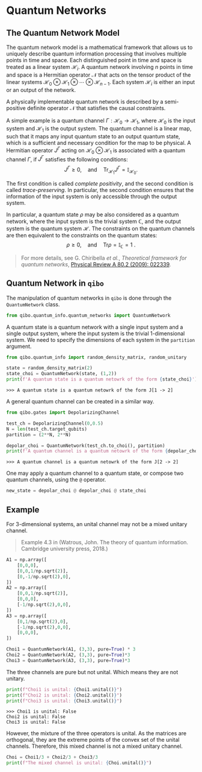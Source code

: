 # Quantum Networks

## The Quantum Network Model

The quantum network model is a mathematical framework that allows us to uniquely describe quantum information processing that involves multiple points in time and space.
Each distinguished point in time and space is treated as a linear system $\mathcal{H}_ i$.
A quantum network involving $n$ points in time and space is a Hermitian operator $\mathcal{N}$ that acts on the tensor product of the linear systems $\mathcal{H}_ 0 \otimes \mathcal{H}_ 1 \otimes \cdots \otimes \mathcal{H}_ {n-1}$.
Each system $\mathcal{H}_ {i}$ is either an input or an output of the network.

A physically implementable quantum network is described by a semi-positive definite operator $\mathcal{N}$ that satisfies the causal constraints.

A simple example is a quantum channel $\Gamma: \mathcal{H}_ 0 \to \mathcal{H}_ 1$, where $\mathcal{H}_ 0$ is the input system and $\mathcal{H}_ 1$ is the output system.
The quantum channel is a linear map, such that it maps any input quantum state to an output quantum state, which is a sufficient and necessary condition for the map to be physical.
A Hermitian operator $J^\Gamma$ acting on $\mathcal{H}_ 0\otimes \mathcal{H}_ 1$ is associated with a quantum channel $\Gamma$, if $J^\Gamma$ satisfies the following conditions:
$$J^\Gamma \geq 0, \quad \text{and} \quad \text{Tr}_ {\mathcal{H}_ 1} J^\Gamma = \mathbb{I}_ {\mathcal{H} _0} .$$

The first condition is called *complete positivity*, and the second condition is called *trace-preserving*.
In particular, the second condition ensures that the information of the input system is only accessible through the output system.

In particular, a quantum state $\rho$ may be also considered as a quantum network, where the input system is the trivial system $\mathbb{C}$, and the output system is the quantum system $\mathcal{H}$.
The constraints on the quantum channels are then equivalent to the constraints on the quantum states:
$$\rho \geq 0, \quad \text{and} \quad \text{Tr} \rho = \mathbb{I}_ \mathbb{C} = 1\ .$$

> For more details, see G. Chiribella *et al.*, *Theoretical framework for quantum networks*,
> [Physical Review A 80.2 (2009): 022339](https://journals.aps.org/pra/abstract/10.1103/PhysRevA.80.022339).

## Quantum Network in `qibo`

The manipulation of quantum networks in `qibo` is done through the `QuantumNetwork` class.

```python
from qibo.quantum_info.quantum_networks import QuantumNetwork
```

A quantum state is a quantum network with a single input system and a single output system, where the input system is the trivial 1-dimensional system.
We need to specify the dimensions of each system in the `partition` argument.

```python
from qibo.quantum_info import random_density_matrix, random_unitary

state = random_density_matrix(2)
state_choi = QuantumNetwork(state, (1,2))
print(f'A quantum state is a quantum netowrk of the form {state_choi}')
```

```
>>> A quantum state is a quantum netowrk of the form J[1 -> 2]
```

A general quantum channel can be created in a similar way.

```python
from qibo.gates import DepolarizingChannel

test_ch = DepolarizingChannel(0,0.5)
N = len(test_ch.target_qubits)
partition = (2**N, 2**N)

depolar_choi = QuantumNetwork(test_ch.to_choi(), partition)
print(f'A quantum channel is a quantum netowrk of the form {depolar_choi}')
```

```
>>> A quantum channel is a quantum netowrk of the form J[2 -> 2]
```

One may apply a quantum channel to a quantum state, or compose two quantum channels, using the `@` operator.

```python
new_state = depolar_choi @ depolar_choi @ state_choi
```

## Example

For 3-dimensional systems, an unital channel may not be a mixed unitary channel.

> Example 4.3 in (Watrous, John. The theory of quantum information. Cambridge university press, 2018.)

```python
A1 = np.array([
    [0,0,0],
    [0,0,1/np.sqrt(2)],
    [0,-1/np.sqrt(2),0],
])
A2 = np.array([
    [0,0,1/np.sqrt(2)],
    [0,0,0],
    [-1/np.sqrt(2),0,0],
])
A3 = np.array([
    [0,1/np.sqrt(2),0],
    [-1/np.sqrt(2),0,0],
    [0,0,0],
])

Choi1 = QuantumNetwork(A1, (3,3), pure=True) * 3
Choi2 = QuantumNetwork(A2, (3,3), pure=True)*3
Choi3 = QuantumNetwork(A3, (3,3), pure=True)*3
```

The three channels are pure but not unital. Which means they are not unitary.

```python
print(f"Choi1 is unital: {Choi1.unital()}")
print(f"Choi2 is unital: {Choi2.unital()}")
print(f"Choi3 is unital: {Choi3.unital()}")
```

```
>>> Choi1 is unital: False
Choi2 is unital: False
Choi3 is unital: False
```

However, the mixture of the three operators is unital.
As the matrices are orthogonal, they are the extreme points of the convex set of the unital channels.
Therefore, this mixed channel is not a mixed unitary channel.

```python
Choi = Choi1/3 + Choi2/3 + Choi3/3
print(f"The mixed channel is unital: {Choi.unital()}")
```
